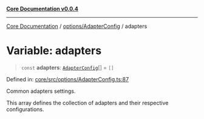 [**Core Documentation v0.0.4**](../../../README.md)

***

[Core Documentation](../../../modules.md) / [options/AdapterConfig](../README.md) / adapters

# Variable: adapters

> `const` **adapters**: [`AdapterConfig`](../interfaces/AdapterConfig.md)[] = `[]`

Defined in: [core/src/options/AdapterConfig.ts:87](https://github.com/stonemjs/core/blob/4b1b931e44a5db2600109fa7ae2a8b532ed77730/src/options/AdapterConfig.ts#L87)

Common adapters settings.

This array defines the collection of adapters and their respective configurations.
